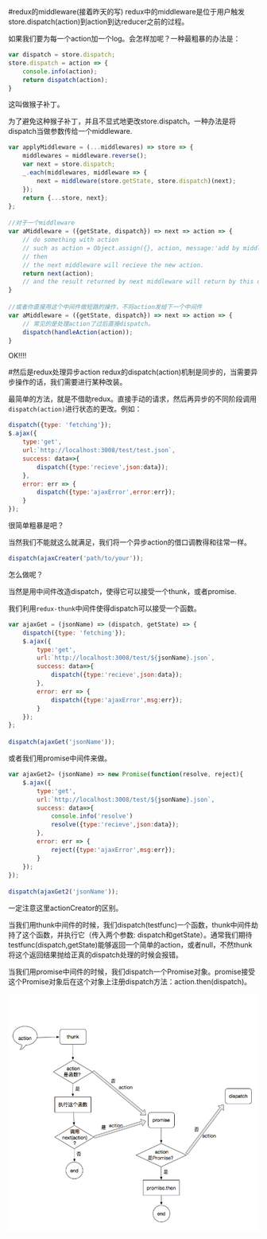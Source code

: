 #redux的middleware(接着昨天的写)
redux中的middleware是位于用户触发store.dispatch(action)到action到达reducer之前的过程。

如果我们要为每一个action加一个log。会怎样加呢？一种最粗暴的办法是：
```javascript
var dispatch = store.dispatch;
store.dispatch = action => {
    console.info(action);
    return dispatch(action);
}
```
这叫做猴子补丁。

为了避免这种猴子补丁，并且不显式地更改store.dispatch。一种办法是将dispatch当做参数传给一个middleware.

```javascript
var applyMiddleware = (...middlewares) => store => {
    middlewares = middleware.reverse();
    var next = store.dispatch;
    _.each(middlewares, middleware => {
        next = middleware(store.getState, store.dispatch)(next);
    });
    return {...store, next};
};

//对于一个middleware
var aMiddleware = ({getState, dispatch}) => next => action => {
    // do something with action
    // such as action = Object.assign({}, action, message:'add by middleware');
    // then
    // the next middleware will recieve the new action.
    return next(action);  
    // and the result returned by next middleware will return by this one.
}

//或者你直接用这个中间件做短路的操作，不将action发给下一个中间件
var aMiddleware = ({getState, dispatch}) => next => action => {
    // 常见的是处理action了过后直接dispatch。
    dispatch(handleAction(action));
}
```


OK!!!!


#然后是redux处理异步action
redux的dispatch(action)机制是同步的，当需要异步操作的话，我们需要进行某种改装。

最简单的方法，就是不借助redux。直接手动的请求，然后再异步的不同阶段调用`dispatch(action)`进行状态的更改。例如：

```javascript
dispatch({type: 'fetching'});
$.ajax({
    type:'get',
    url:`http://localhost:3008/test/test.json`,
    success: data=>{
        dispatch({type:'recieve',json:data});
    },
    error: err => {
        dispatch({type:'ajaxError',error:err});
    }
});
```
很简单粗暴是吧？

当然我们不能就这么就满足，我们将一个异步action的借口调教得和往常一样。

```javascript
dispatch(ajaxCreater('path/to/your'));
```

怎么做呢？

当然是用中间件改造dispatch，使得它可以接受一个thunk，或者promise.

我们利用`redux-thunk`中间件使得dispatch可以接受一个函数。

```javascript
var ajaxGet = (jsonName) => (dispatch, getState) => {
    dispatch({type: 'fetching'});
    $.ajax({
        type:'get',
        url:`http://localhost:3008/test/${jsonName}.json`,
        success: data=>{
            dispatch({type:'recieve',json:data});
        },
        error: err => {
            dispatch({type:'ajaxError',msg:err});
        }
    });
};

dispatch(ajaxGet('jsonName'));
```


或者我们用promise中间件来做。

```javascript
var ajaxGet2= (jsonName) => new Promise(function(resolve, reject){
    $.ajax({
        type:'get',
        url:`http://localhost:3008/test/${jsonName}.json`,
        success: data=>{
            console.info('resolve')
            resolve({type:'recieve',json:data});
        },
        error: err => {
            reject({type:'ajaxError',msg:err});
        }
    });
});

dispatch(ajaxGet2('jsonName'));
```
一定注意这里actionCreator的区别。

当我们用thunk中间件的时候，我们dispatch(testfunc)一个函数，thunk中间件劫持了这个函数，并执行它（传入两个参数: dispatch和getState）。通常我们期待testfunc(dispatch,getState)能够返回一个简单的action，或者null，不然thunk将这个返回结果抛给正真的dispatch处理的时候会报错。

当我们用promise中间件的时候，我们dispatch一个Promise对象。promise接受这个Promise对象后在这个对象上注册dispatch方法：action.then(dispatch)。

![中间件的机制](https://github.com/IAIAE/my-useful-js/blob/master/img/20161026_1.png)